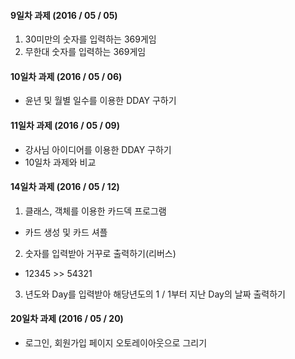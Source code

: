 #### 9일차 과제 (2016 / 05 / 05)
1. 30미만의 숫자를 입력하는 369게임
2. 무한대 숫자를 입력하는 369게임

#### 10일차 과제 (2016 / 05 / 06)
- 윤년 및 월별 일수를 이용한 DDAY 구하기

#### 11일차 과제 (2016 / 05 / 09)
- 강사님 아이디어를 이용한 DDAY 구하기
- 10일차 과제와 비교

#### 14일차 과제 (2016 / 05 / 12)
1. 클래스, 객체를 이용한 카드덱 프로그램
- 카드 생성 및 카드 셔플
2. 숫자를 입력받아 거꾸로 출력하기(리버스)
- 12345 >> 54321
3. 년도와 Day를 입력받아 해당년도의 1 / 1부터 지난 Day의 날짜 출력하기

#### 20일차 과제 (2016 / 05 / 20)
- 로그인, 회원가입 페이지 오토레이아웃으로 그리기

